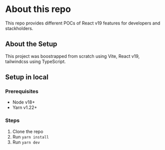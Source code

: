 # About this repo

This repo provides different POCs of React v19 features for developers and stackholders.

## About the Setup

This project was boostrapped from scratch using Vite, React v19, tailwindcss using TypeScript.

## Setup in local

### Prerequisites

- Node v18+
- Yarn v1.22+

### Steps

1. Clone the repo
2. Run `yarn install`
3. Run `yarn dev`
